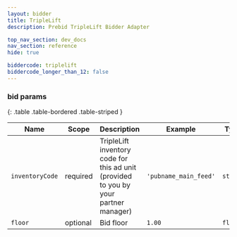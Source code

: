 ```yaml
---
layout: bidder
title: TripleLift
description: Prebid TripleLift Bidder Adapter

top_nav_section: dev_docs
nav_section: reference
hide: true

biddercode: triplelift
biddercode_longer_than_12: false
---
```


### bid params

{: .table .table-bordered .table-striped }

| Name            | Scope    | Description                                                                          | Example               | Type     |
|-----------------|----------|--------------------------------------------------------------------------------------|-----------------------|----------|
| `inventoryCode` | required | TripleLift inventory code for this ad unit (provided to you by your partner manager) | `'pubname_main_feed'` | `string` |
| `floor`         | optional | Bid floor                                                                            | `1.00`                | `floor`  |
